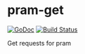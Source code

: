 # pram-get
[![GoDoc](http://img.shields.io/badge/go-documentation-brightgreen.svg?style=flat-square)](https://godoc.org/github.com/eirka/eirka-get)
[![Build Status](https://travis-ci.org/eirka/eirka-get.svg)](https://travis-ci.org/eirka/eirka-get)

Get requests for pram
